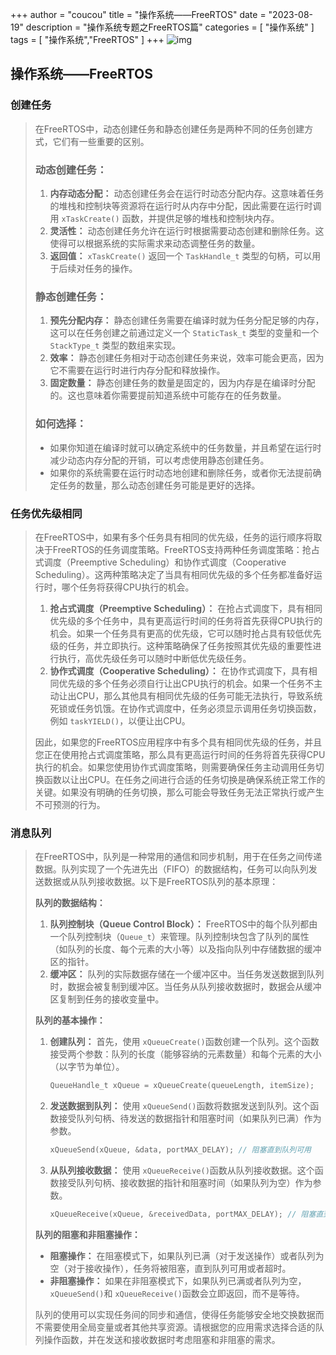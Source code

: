 +++
author = "coucou"
title = "操作系统——FreeRTOS"
date = "2023-08-19"
description = "操作系统专题之FreeRTOS篇"
categories = [
    "操作系统"
]
tags = [
    "操作系统","FreeRTOS"
]
+++
![img](1.jpg)

## 操作系统——FreeRTOS

### 创建任务

> 在FreeRTOS中，动态创建任务和静态创建任务是两种不同的任务创建方式，它们有一些重要的区别。
>
> ### 动态创建任务：
>
> 1. **内存动态分配：** 动态创建任务会在运行时动态分配内存。这意味着任务的堆栈和控制块等资源将在运行时从内存中分配，因此需要在运行时调用 `xTaskCreate()` 函数，并提供足够的堆栈和控制块内存。
> 2. **灵活性：** 动态创建任务允许在运行时根据需要动态创建和删除任务。这使得可以根据系统的实际需求来动态调整任务的数量。
> 3. **返回值：** `xTaskCreate()` 返回一个 `TaskHandle_t` 类型的句柄，可以用于后续对任务的操作。
>
> ### 静态创建任务：
>
> 1. **预先分配内存：** 静态创建任务需要在编译时就为任务分配足够的内存，这可以在任务创建之前通过定义一个 `StaticTask_t` 类型的变量和一个 `StackType_t` 类型的数组来实现。
> 2. **效率：** 静态创建任务相对于动态创建任务来说，效率可能会更高，因为它不需要在运行时进行内存分配和释放操作。
> 3. **固定数量：** 静态创建任务的数量是固定的，因为内存是在编译时分配的。这也意味着你需要提前知道系统中可能存在的任务数量。
>
> ### 如何选择：
>
> - 如果你知道在编译时就可以确定系统中的任务数量，并且希望在运行时减少动态内存分配的开销，可以考虑使用静态创建任务。
> - 如果你的系统需要在运行时动态地创建和删除任务，或者你无法提前确定任务的数量，那么动态创建任务可能是更好的选择。

### 任务优先级相同

> 在FreeRTOS中，如果有多个任务具有相同的优先级，任务的运行顺序将取决于FreeRTOS的任务调度策略。FreeRTOS支持两种任务调度策略：抢占式调度（Preemptive Scheduling）和协作式调度（Cooperative Scheduling）。这两种策略决定了当具有相同优先级的多个任务都准备好运行时，哪个任务将获得CPU执行的机会。
>
> 1. **抢占式调度（Preemptive Scheduling）：** 在抢占式调度下，具有相同优先级的多个任务中，具有更高运行时间的任务将首先获得CPU执行的机会。如果一个任务具有更高的优先级，它可以随时抢占具有较低优先级的任务，并立即执行。这种策略确保了任务按照其优先级的重要性进行执行，高优先级任务可以随时中断低优先级任务。
> 2. **协作式调度（Cooperative Scheduling）：** 在协作式调度下，具有相同优先级的多个任务必须自行让出CPU执行的机会。如果一个任务不主动让出CPU，那么其他具有相同优先级的任务可能无法执行，导致系统死锁或任务饥饿。在协作式调度中，任务必须显示调用任务切换函数，例如 `taskYIELD()`，以便让出CPU。
>
> 因此，如果您的FreeRTOS应用程序中有多个具有相同优先级的任务，并且您正在使用抢占式调度策略，那么具有更高运行时间的任务将首先获得CPU执行的机会。如果您使用协作式调度策略，则需要确保任务主动调用任务切换函数以让出CPU。在任务之间进行合适的任务切换是确保系统正常工作的关键。如果没有明确的任务切换，那么可能会导致任务无法正常执行或产生不可预测的行为。

### 消息队列

> 在FreeRTOS中，队列是一种常用的通信和同步机制，用于在任务之间传递数据。队列实现了一个先进先出（FIFO）的数据结构，任务可以向队列发送数据或从队列接收数据。以下是FreeRTOS队列的基本原理：
>
> **队列的数据结构：**
>
> 1. **队列控制块（Queue Control Block）：** FreeRTOS中的每个队列都由一个队列控制块（`Queue_t`）来管理。队列控制块包含了队列的属性（如队列的长度、每个元素的大小等）以及指向队列中存储数据的缓冲区的指针。
> 2. **缓冲区：** 队列的实际数据存储在一个缓冲区中。当任务发送数据到队列时，数据会被复制到缓冲区。当任务从队列接收数据时，数据会从缓冲区复制到任务的接收变量中。
>
> **队列的基本操作：**
>
> 1. **创建队列：** 首先，使用 `xQueueCreate()`函数创建一个队列。这个函数接受两个参数：队列的长度（能够容纳的元素数量）和每个元素的大小（以字节为单位）。
>
>    ```c
>    QueueHandle_t xQueue = xQueueCreate(queueLength, itemSize);
>    ```
> 2. **发送数据到队列：** 使用 `xQueueSend()`函数将数据发送到队列。这个函数接受队列句柄、待发送的数据指针和阻塞时间（如果队列已满）作为参数。
>
>    ```c
>    xQueueSend(xQueue, &data, portMAX_DELAY); // 阻塞直到队列可用
>    ```
> 3. **从队列接收数据：** 使用 `xQueueReceive()`函数从队列接收数据。这个函数接受队列句柄、接收数据的指针和阻塞时间（如果队列为空）作为参数。
>
>    ```c
>    xQueueReceive(xQueue, &receivedData, portMAX_DELAY); // 阻塞直到队列中有数据
>    ```
>
> **队列的阻塞和非阻塞操作：**
>
> - **阻塞操作：** 在阻塞模式下，如果队列已满（对于发送操作）或者队列为空（对于接收操作），任务将被阻塞，直到队列可用或者超时。
> - **非阻塞操作：** 如果在非阻塞模式下，如果队列已满或者队列为空，`xQueueSend()`和 `xQueueReceive()`函数会立即返回，而不是等待。
>
> 队列的使用可以实现任务间的同步和通信，使得任务能够安全地交换数据而不需要使用全局变量或者其他共享资源。请根据您的应用需求选择合适的队列操作函数，并在发送和接收数据时考虑阻塞和非阻塞的需求。
